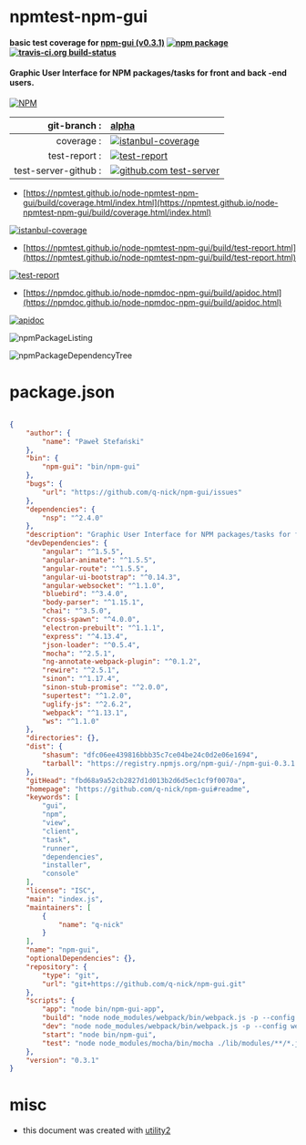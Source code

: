 # npmtest-npm-gui

#### basic test coverage for  [npm-gui (v0.3.1)](https://github.com/q-nick/npm-gui#readme)  [![npm package](https://img.shields.io/npm/v/npmtest-npm-gui.svg?style=flat-square)](https://www.npmjs.org/package/npmtest-npm-gui) [![travis-ci.org build-status](https://api.travis-ci.org/npmtest/node-npmtest-npm-gui.svg)](https://travis-ci.org/npmtest/node-npmtest-npm-gui)

#### Graphic User Interface for NPM packages/tasks for front and back -end users.

[![NPM](https://nodei.co/npm/npm-gui.png?downloads=true&downloadRank=true&stars=true)](https://www.npmjs.com/package/npm-gui)

| git-branch : | [alpha](https://github.com/npmtest/node-npmtest-npm-gui/tree/alpha)|
|--:|:--|
| coverage : | [![istanbul-coverage](https://npmtest.github.io/node-npmtest-npm-gui/build/coverage.badge.svg)](https://npmtest.github.io/node-npmtest-npm-gui/build/coverage.html/index.html)|
| test-report : | [![test-report](https://npmtest.github.io/node-npmtest-npm-gui/build/test-report.badge.svg)](https://npmtest.github.io/node-npmtest-npm-gui/build/test-report.html)|
| test-server-github : | [![github.com test-server](https://npmtest.github.io/node-npmtest-npm-gui/GitHub-Mark-32px.png)](https://npmtest.github.io/node-npmtest-npm-gui/build/app/index.html) | | build-artifacts : | [![build-artifacts](https://npmtest.github.io/node-npmtest-npm-gui/glyphicons_144_folder_open.png)](https://github.com/npmtest/node-npmtest-npm-gui/tree/gh-pages/build)|

- [https://npmtest.github.io/node-npmtest-npm-gui/build/coverage.html/index.html](https://npmtest.github.io/node-npmtest-npm-gui/build/coverage.html/index.html)

[![istanbul-coverage](https://npmtest.github.io/node-npmtest-npm-gui/build/screenCapture.buildCi.browser.%252Ftmp%252Fbuild%252Fcoverage.lib.html.png)](https://npmtest.github.io/node-npmtest-npm-gui/build/coverage.html/index.html)

- [https://npmtest.github.io/node-npmtest-npm-gui/build/test-report.html](https://npmtest.github.io/node-npmtest-npm-gui/build/test-report.html)

[![test-report](https://npmtest.github.io/node-npmtest-npm-gui/build/screenCapture.buildCi.browser.%252Ftmp%252Fbuild%252Ftest-report.html.png)](https://npmtest.github.io/node-npmtest-npm-gui/build/test-report.html)

- [https://npmdoc.github.io/node-npmdoc-npm-gui/build/apidoc.html](https://npmdoc.github.io/node-npmdoc-npm-gui/build/apidoc.html)

[![apidoc](https://npmdoc.github.io/node-npmdoc-npm-gui/build/screenCapture.buildCi.browser.%252Ftmp%252Fbuild%252Fapidoc.html.png)](https://npmdoc.github.io/node-npmdoc-npm-gui/build/apidoc.html)

![npmPackageListing](https://npmtest.github.io/node-npmtest-npm-gui/build/screenCapture.npmPackageListing.svg)

![npmPackageDependencyTree](https://npmtest.github.io/node-npmtest-npm-gui/build/screenCapture.npmPackageDependencyTree.svg)



# package.json

```json

{
    "author": {
        "name": "Paweł Stefański"
    },
    "bin": {
        "npm-gui": "bin/npm-gui"
    },
    "bugs": {
        "url": "https://github.com/q-nick/npm-gui/issues"
    },
    "dependencies": {
        "nsp": "^2.4.0"
    },
    "description": "Graphic User Interface for NPM packages/tasks for front and back -end users.",
    "devDependencies": {
        "angular": "^1.5.5",
        "angular-animate": "^1.5.5",
        "angular-route": "^1.5.5",
        "angular-ui-bootstrap": "^0.14.3",
        "angular-websocket": "^1.1.0",
        "bluebird": "^3.4.0",
        "body-parser": "^1.15.1",
        "chai": "^3.5.0",
        "cross-spawn": "^4.0.0",
        "electron-prebuilt": "^1.1.1",
        "express": "^4.13.4",
        "json-loader": "^0.5.4",
        "mocha": "^2.5.1",
        "ng-annotate-webpack-plugin": "^0.1.2",
        "rewire": "^2.5.1",
        "sinon": "^1.17.4",
        "sinon-stub-promise": "^2.0.0",
        "supertest": "^1.2.0",
        "uglify-js": "^2.6.2",
        "webpack": "^1.13.1",
        "ws": "^1.1.0"
    },
    "directories": {},
    "dist": {
        "shasum": "dfc06ee439816bbb35c7ce04be24c0d2e06e1694",
        "tarball": "https://registry.npmjs.org/npm-gui/-/npm-gui-0.3.1.tgz"
    },
    "gitHead": "fbd68a9a52cb2827d1d013b2d6d5ec1cf9f0070a",
    "homepage": "https://github.com/q-nick/npm-gui#readme",
    "keywords": [
        "gui",
        "npm",
        "view",
        "client",
        "task",
        "runner",
        "dependencies",
        "installer",
        "console"
    ],
    "license": "ISC",
    "main": "index.js",
    "maintainers": [
        {
            "name": "q-nick"
        }
    ],
    "name": "npm-gui",
    "optionalDependencies": {},
    "repository": {
        "type": "git",
        "url": "git+https://github.com/q-nick/npm-gui.git"
    },
    "scripts": {
        "app": "node bin/npm-gui-app",
        "build": "node node_modules/webpack/bin/webpack.js -p --config webpack.client.config.js && node node_modules/webpack/bin/webpack.js -p --config webpack.server.config.js",
        "dev": "node node_modules/webpack/bin/webpack.js -p --config webpack.server.config.js && node bin/npm-gui 0.0.0.0:9001 & node node_modules/webpack/bin/webpack.js --progress --colors --watch --config webpack.client.config.js",
        "start": "node bin/npm-gui",
        "test": "node node_modules/mocha/bin/mocha ./lib/modules/**/*.js ./lib/helpers/**/*.js && node node_modules/mocha/bin/mocha responses.test.js"
    },
    "version": "0.3.1"
}
```



# misc
- this document was created with [utility2](https://github.com/kaizhu256/node-utility2)
